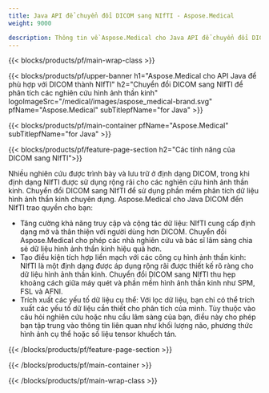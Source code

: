 ```yaml
---
title: Java API để chuyển đổi DICOM sang NIfTI - Aspose.Medical
weight: 9000

description: Thông tin về Aspose.Medical cho Java API để chuyển đổi DICOM sang NIfTI
---
```


{{< blocks/products/pf/main-wrap-class >}}

{{< blocks/products/pf/upper-banner h1="Aspose.Medical cho API Java để phù hợp với DICOM thành NIfTI" h2="Chuyển đổi DICOM sang NIfTI để phân tích các nghiên cứu hình ảnh thần kinh" logoImageSrc="/medical/images/aspose_medical-brand.svg" pfName="Aspose.Medical" subTitlepfName="for Java" >}}

{{< blocks/products/pf/main-container pfName="Aspose.Medical" subTitlepfName="for Java" >}}

{{< blocks/products/pf/feature-page-section h2="Các tính năng của DICOM sang NIfTI">}}

<p>Nhiều nghiên cứu được trình bày và lưu trữ ở định dạng DICOM, trong khi định dạng NIfTI được sử dụng rộng rãi cho các nghiên cứu hình ảnh thần kinh. Chuyển đổi DICOM sang NIfTI để sử dụng phần mềm phân tích dữ liệu hình ảnh thần kinh chuyên dụng. Aspose.Medical cho Java DICOM đến NIfTI trao quyền cho bạn:</p>

<ul>
<li>Tăng cường khả năng truy cập và cộng tác dữ liệu: NIfTI cung cấp định dạng mở và thân thiện với người dùng hơn DICOM. Chuyển đổi Aspose.Medical cho phép các nhà nghiên cứu và bác sĩ lâm sàng chia sẻ dữ liệu hình ảnh thần kinh hiệu quả hơn.</li>
<li>Tạo điều kiện tích hợp liền mạch với các công cụ hình ảnh thần kinh: NIfTI là một định dạng được áp dụng rộng rãi được thiết kế rõ ràng cho dữ liệu hình ảnh thần kinh. Chuyển đổi DICOM sang NIfTI thu hẹp khoảng cách giữa máy quét và phần mềm hình ảnh thần kinh như SPM, FSL và AFNI.</li>
<li>Trích xuất các yếu tố dữ liệu cụ thể: Với lọc dữ liệu, bạn chỉ có thể trích xuất các yếu tố dữ liệu cần thiết cho phân tích của mình. Tùy thuộc vào câu hỏi nghiên cứu hoặc nhu cầu lâm sàng của bạn, điều này cho phép bạn tập trung vào thông tin liên quan như khối lượng não, phương thức hình ảnh cụ thể hoặc số liệu tensor khuếch tán.</li>
</ul>

{{< /blocks/products/pf/feature-page-section >}}

{{< /blocks/products/pf/main-container >}}

{{< /blocks/products/pf/main-wrap-class >}}